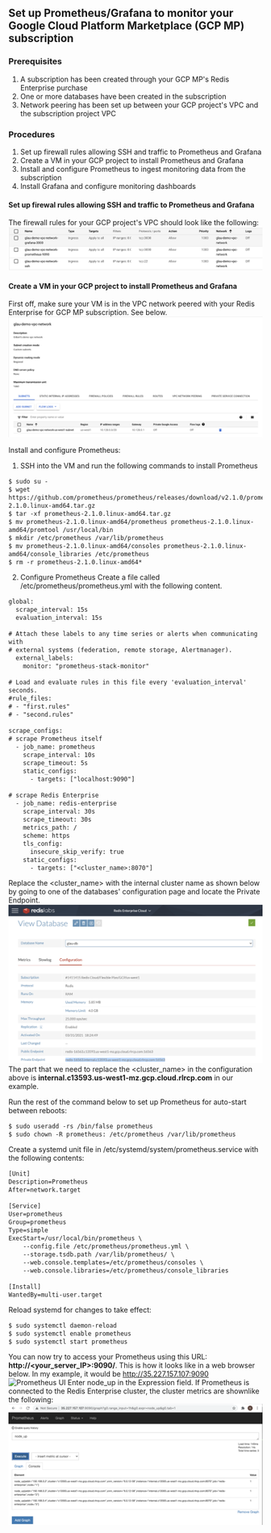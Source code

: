 ## Set up Prometheus/Grafana to monitor your Google Cloud Platform Marketplace (GCP MP) subscription

### Prerequisites
1. A subscription has been created through your GCP MP's Redis Enterprise purchase 
2. One or more databases have been created in the subscription
3. Network peering has been set up between your GCP project's VPC and the subscription project VPC

### Procedures
1. Set up firewall rules allowing SSH and traffic to Prometheus and Grafana
2. Create a VM in your GCP project to install Prometheus and Grafana 
3. Install and configure Prometheus to ingest monitoring data from the subscription
4. Install Grafana and configure monitoring dashboards

#### Set up firewal rules allowing SSH and traffic to Prometheus and Grafana
The firewall rules for your GCP project's VPC should look like the following:
![firewall rules](./img/firewall_rules.png)

#### Create a VM in your GCP project to install Prometheus and Grafana
First off, make sure your VM is in the VPC network peered with your Redis Enterprise for GCP MP subscription. See below.
![monitoring vm](./img/monitoring_vm.png)

Install and configure Prometheus:
1. SSH into the VM and run the following commands to install Prometheus
```
$ sudo su -
$ wget https://github.com/prometheus/prometheus/releases/download/v2.1.0/prometheus-2.1.0.linux-amd64.tar.gz
$ tar -xf prometheus-2.1.0.linux-amd64.tar.gz
$ mv prometheus-2.1.0.linux-amd64/prometheus prometheus-2.1.0.linux-amd64/promtool /usr/local/bin
$ mkdir /etc/prometheus /var/lib/prometheus
$ mv prometheus-2.1.0.linux-amd64/consoles prometheus-2.1.0.linux-amd64/console_libraries /etc/prometheus
$ rm -r prometheus-2.1.0.linux-amd64*
```
2. Configure Prometheus
Create a file called /etc/prometheus/prometheus.yml with the following content.
```
global:
  scrape_interval: 15s
  evaluation_interval: 15s

# Attach these labels to any time series or alerts when communicating with
# external systems (federation, remote storage, Alertmanager).
  external_labels:
    monitor: "prometheus-stack-monitor"

# Load and evaluate rules in this file every 'evaluation_interval' seconds.
#rule_files:
# - "first.rules"
# - "second.rules"

scrape_configs:
# scrape Prometheus itself
  - job_name: prometheus
    scrape_interval: 10s
    scrape_timeout: 5s
    static_configs:
      - targets: ["localhost:9090"]

# scrape Redis Enterprise
  - job_name: redis-enterprise
    scrape_interval: 30s
    scrape_timeout: 30s
    metrics_path: /
    scheme: https
    tls_config:
      insecure_skip_verify: true
    static_configs:
      - targets: ["<cluster_name>:8070"]
```
Replace the <cluster_name> with the internal cluster name as shown below by going to one of the databases' configuration page and locate the Private Endpoint.
![private_endpoint](./img/private_endpoint.png)
The part that we need to replace the <cluster_name> in the configuration above is **internal.c13593.us-west1-mz.gcp.cloud.rlrcp.com** in our example.

Run the rest of the command below to set up Prometheus for auto-start between reboots:
```
$ sudo useradd -rs /bin/false prometheus
$ sudo chown -R prometheus: /etc/prometheus /var/lib/prometheus
```
Create a systemd unit file in /etc/systemd/system/prometheus.service with the following contents:
```
[Unit]
Description=Prometheus
After=network.target

[Service]
User=prometheus
Group=prometheus
Type=simple
ExecStart=/usr/local/bin/prometheus \
    --config.file /etc/prometheus/prometheus.yml \
    --storage.tsdb.path /var/lib/prometheus/ \
    --web.console.templates=/etc/prometheus/consoles \
    --web.console.libraries=/etc/prometheus/console_libraries

[Install]
WantedBy=multi-user.target
```
Reload systemd for changes to take effect:
```
$ sudo systemctl daemon-reload
$ sudo systemctl enable prometheus
$ sudo systemctl start prometheus
```

You can now try to access your Prometheus using this URL: **http://<your_server_IP>:9090/**. This is how it looks like in a web browser below.  In my example, it would be http://35.227.157.107:9090
![Prometheus UI](./img/prometheus_ui.png)
Enter node_up in the Expression field. If Prometheus is connected to the Redis Enterprise cluster, the cluster metrics are shownlike the following:
![Prometheus node_up](./img/prometheus_node_up.png)






